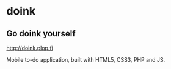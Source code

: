 doink
=====

Go doink yourself
-----------------

http://doink.plop.fi

Mobile to-do application, built with HTML5, CSS3, PHP and JS.
